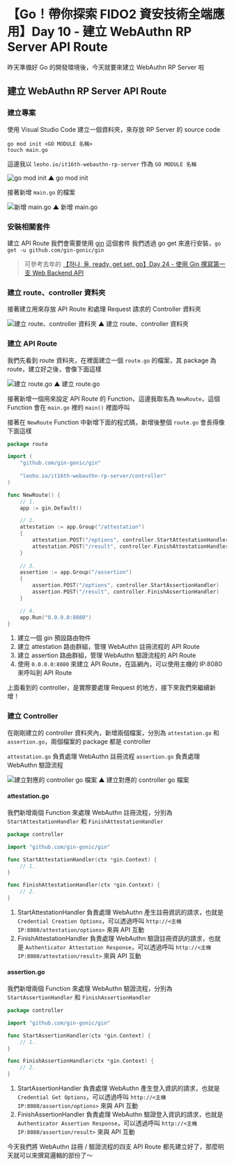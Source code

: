 # 【Go！帶你探索 FIDO2 資安技術全端應用】Day 10 - 建立 WebAuthn RP Server API Route

昨天準備好 Go 的開發環境後，今天就要來建立 WebAuthn RP Server 啦

## 建立 WebAuthn RP Server API Route

### 建立專案

使用 Visual Studio Code 建立一個資料夾，來存放 RP Server 的 source code

```shell
go mod init <GO MODULE 名稱>
touch main.go
```

這邊我以 `leoho.io/it16th-webauthn-rp-server` 作為 `GO MODULE 名稱`

![go mod init](https://ithelp.ithome.com.tw/upload/images/20240911/20140363zMEbvZlSA1.png)
▲ go mod init

接著新增 `main.go` 的檔案

![新增 main.go](https://ithelp.ithome.com.tw/upload/images/20240911/20140363n4vGGBqbRQ.png)
▲ 新增 main.go

### 安裝相關套件

建立 API Route 我們會需要使用 [gin](https://github.com/gin-gonic/gin) 這個套件
我們透過 go get 來進行安裝，`go get -u github.com/gin-gonic/gin`

> 可參考去年的 [【하나, 둘, ready, get set, go】Day 24 - 使用 Gin 撰寫第一支 Web Backend API](https://ithelp.ithome.com.tw/articles/10317339)

### 建立 route、controller 資料夾

接著建立用來存放 API Route 和處理 Request 請求的 Controller 資料夾

![建立 route、controller 資料夾](https://ithelp.ithome.com.tw/upload/images/20240911/20140363wGk6HrkwgN.png)
▲ 建立 route、controller 資料夾

### 建立 API Route

我們先看到 route 資料夾，在裡面建立一個 `route.go` 的檔案，其 package 為 route，建立好之後，會像下面這樣

![建立 route.go](https://ithelp.ithome.com.tw/upload/images/20240911/20140363hZDXp0qoz9.png)
▲ 建立 route.go

接著新增一個用來設定 API Route 的 Function，這邊我取名為 `NewRoute`，這個 Function 會在 `main.go` 裡的 `main()` 裡面呼叫

接著在 `NewRoute` Function 中新增下面的程式碼，新增後整個 `route.go` 會長得像下面這樣

```go
package route

import (
	"github.com/gin-gonic/gin"
    
	"leoho.io/it16th-webauthn-rp-server/controller"
)

func NewRoute() {
    // 1.
	app := gin.Default()

    // 2.
	attestation := app.Group("/attestation")
	{
		attestation.POST("/options", controller.StartAttestationHandler)
		attestation.POST("/result", controller.FinishAttestationHandler)
	}
    
    // 3.
	assertion := app.Group("/assertion")
	{
		assertion.POST("/options", controller.StartAssertionHandler)
		assertion.POST("/result", controller.FinishAssertionHandler)
	}

    // 4.
	app.Run("0.0.0.0:8080")
}
```

1. 建立一個 gin 預設路由物件
2. 建立 attestation 路由群組，管理 WebAuthn 註冊流程的 API Route
3. 建立 assertion 路由群組，管理 WebAuthn 驗證流程的 API Route
4. 使用 `0.0.0.0:8080` 來建立 API Route，在區網內，可以使用主機的 IP:8080 來呼叫到 API Route

上面看到的 controller，是實際要處理 Request 的地方，接下來我們來繼續新增！

### 建立 Controller

在剛剛建立的 controller 資料夾內，新增兩個檔案，分別為 `attestation.go` 和 `assertion.go`，兩個檔案的 package 都是 controller

`attestation.go` 負責處理 WebAuthn 註冊流程
`assertion.go` 負責處理 WebAuthn 驗證流程

![建立對應的 controller go 檔案](https://ithelp.ithome.com.tw/upload/images/20240911/2014036321i6ENAfHN.png)
▲ 建立對應的 controller go 檔案

#### attestation.go

我們新增兩個 Function 來處理 WebAuthn 註冊流程，分別為 `StartAttestationHandler` 和 `FinishAttestationHandler`

```go
package controller

import "github.com/gin-gonic/gin"

func StartAttestationHandler(ctx *gin.Context) {
    // 1.
}

func FinishAttestationHandler(ctx *gin.Context) {
    // 2.
}
```

1. StartAttestationHandler 負責處理 WebAuthn 產生註冊資訊的請求，也就是 `Credential Creation Options`，可以透過呼叫 `http://<主機 IP:8080/attestation/options>` 來與 API 互動
2. FinishAttestationHandler 負責處理 WebAuthn 驗證註冊資訊的請求，也就是 `Authenticator Attestation Response`，可以透過呼叫 `http://<主機 IP:8080/attestation/result>` 來與 API 互動

#### assertion.go

我們新增兩個 Function 來處理 WebAuthn 驗證流程，分別為 `StartAssertionHandler` 和 `FinishAssertionHandler`

```go
package controller

import "github.com/gin-gonic/gin"

func StartAssertionHandler(ctx *gin.Context) {
    // 1.
}

func FinishAssertionHandler(ctx *gin.Context) {
    // 2.
}
```

1. StartAssertionHandler 負責處理 WebAuthn 產生登入資訊的請求，也就是 `Credential Get Options`，可以透過呼叫 `http://<主機 IP:8080/assertion/options>` 來與 API 互動
2. FinishAssertionHandler 負責處理 WebAuthn 驗證登入資訊的請求，也就是 `Authenticator Assertion Response`，可以透過呼叫 `http://<主機 IP:8080/assertion/result>` 來與 API 互動

今天我們將 WebAuthn 註冊 / 驗證流程的四支 API Route 都先建立好了，那麼明天就可以來撰寫邏輯的部份了～